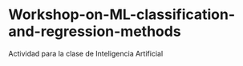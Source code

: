 # Workshop-on-ML-classification-and-regression-methods
Actividad para la clase de Inteligencia Artificial
